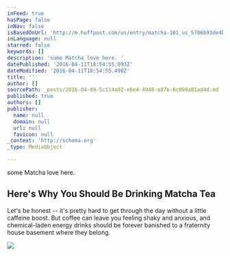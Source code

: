 ```yaml
---
inFeed: true
hasPage: false
inNav: false
isBasedOnUrl: 'http://m.huffpost.com/us/entry/matcha-101_us_5706b93de4b0a506064e9c49'
inLanguage: null
starred: false
keywords: []
description: 'some Matcha love here. '
datePublished: '2016-04-11T18:54:55.893Z'
dateModified: '2016-04-11T18:54:55.490Z'
title: ''
author: []
sourcePath: _posts/2016-04-09-5c114a02-e6e4-4948-a87b-6c098a81ad4d.md
published: true
authors: []
publisher:
  name: null
  domain: null
  url: null
  favicon: null
_context: 'http://schema.org'
_type: MediaObject

---
```

some Matcha love here. 

<article style=""><h1>Here's Why You Should Be Drinking Matcha Tea</h1><p>Let's be honest -- it's pretty hard to get through the day without a little caffeine boost. But coffee can leave you feeling shaky and anxious, and chemical-laden energy drinks should be forever banished to a fraternity house basement where they belong.</p><img src="http://img.huffingtonpost.com/asset/1200_630/5706c5591e0000b3007067c0.png?cache=4dorgujlyu" /></article>